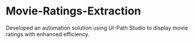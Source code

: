 # Movie-Ratings-Extraction
Developed an automation solution using UI-Path Studio to display movie ratings with enhanced efficiency.
